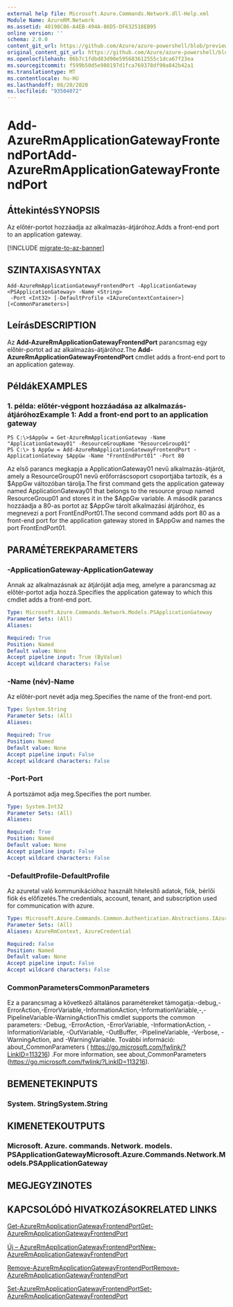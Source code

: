 ```yaml
---
external help file: Microsoft.Azure.Commands.Network.dll-Help.xml
Module Name: AzureRM.Network
ms.assetid: 40198C86-A4EB-494A-86D5-DF632518EB95
online version: ''
schema: 2.0.0
content_git_url: https://github.com/Azure/azure-powershell/blob/preview/src/ResourceManager/Network/Commands.Network/help/Add-AzureRmApplicationGatewayFrontendPort.md
original_content_git_url: https://github.com/Azure/azure-powershell/blob/preview/src/ResourceManager/Network/Commands.Network/help/Add-AzureRmApplicationGatewayFrontendPort.md
ms.openlocfilehash: 06b7c1fdbd83d90e595683612555c1dca67f23ea
ms.sourcegitcommit: f599b50d5e980197d1fca769378df90a842b42a1
ms.translationtype: MT
ms.contentlocale: hu-HU
ms.lasthandoff: 08/20/2020
ms.locfileid: "93504072"
---
```

# <span data-ttu-id="226fd-101">Add-AzureRmApplicationGatewayFrontendPort</span><span class="sxs-lookup"><span data-stu-id="226fd-101">Add-AzureRmApplicationGatewayFrontendPort</span></span>

## <span data-ttu-id="226fd-102">Áttekintés</span><span class="sxs-lookup"><span data-stu-id="226fd-102">SYNOPSIS</span></span>
<span data-ttu-id="226fd-103">Az előtér-portot hozzáadja az alkalmazás-átjáróhoz.</span><span class="sxs-lookup"><span data-stu-id="226fd-103">Adds a front-end port to an application gateway.</span></span>

[!INCLUDE [migrate-to-az-banner](../../includes/migrate-to-az-banner.md)]

## <span data-ttu-id="226fd-104">SZINTAXISA</span><span class="sxs-lookup"><span data-stu-id="226fd-104">SYNTAX</span></span>

```
Add-AzureRmApplicationGatewayFrontendPort -ApplicationGateway <PSApplicationGateway> -Name <String>
 -Port <Int32> [-DefaultProfile <IAzureContextContainer>] [<CommonParameters>]
```

## <span data-ttu-id="226fd-105">Leírás</span><span class="sxs-lookup"><span data-stu-id="226fd-105">DESCRIPTION</span></span>
<span data-ttu-id="226fd-106">Az **Add-AzureRmApplicationGatewayFrontendPort** parancsmag egy előtér-portot ad az alkalmazás-átjáróhoz.</span><span class="sxs-lookup"><span data-stu-id="226fd-106">The **Add-AzureRmApplicationGatewayFrontendPort** cmdlet adds a front-end port to an application gateway.</span></span>

## <span data-ttu-id="226fd-107">Példák</span><span class="sxs-lookup"><span data-stu-id="226fd-107">EXAMPLES</span></span>

### <span data-ttu-id="226fd-108">1. példa: előtér-végpont hozzáadása az alkalmazás-átjáróhoz</span><span class="sxs-lookup"><span data-stu-id="226fd-108">Example 1: Add a front-end port to an application gateway</span></span>
```
PS C:\>$AppGw = Get-AzureRmApplicationGateway -Name "ApplicationGateway01" -ResourceGroupName "ResourceGroup01"
PS C:\> $ AppGw = Add-AzureRmApplicationGatewayFrontendPort -ApplicationGateway $AppGw -Name "FrontEndPort01" -Port 80
```

<span data-ttu-id="226fd-109">Az első parancs megkapja a ApplicationGateway01 nevű alkalmazás-átjárót, amely a ResourceGroup01 nevű erőforráscsoport csoportjába tartozik, és a $AppGw változóban tárolja.</span><span class="sxs-lookup"><span data-stu-id="226fd-109">The first command gets the application gateway named ApplicationGateway01 that belongs to the resource group named ResourceGroup01 and stores it in the $AppGw variable.</span></span>
<span data-ttu-id="226fd-110">A második parancs hozzáadja a 80-as portot az $AppGw tárolt alkalmazási átjáróhoz, és megnevezi a port FrontEndPort01.</span><span class="sxs-lookup"><span data-stu-id="226fd-110">The second command adds port 80 as a front-end port for the application gateway stored in $AppGw and names the port FrontEndPort01.</span></span>

## <span data-ttu-id="226fd-111">PARAMÉTEREK</span><span class="sxs-lookup"><span data-stu-id="226fd-111">PARAMETERS</span></span>

### <span data-ttu-id="226fd-112">-ApplicationGateway</span><span class="sxs-lookup"><span data-stu-id="226fd-112">-ApplicationGateway</span></span>
<span data-ttu-id="226fd-113">Annak az alkalmazásnak az átjáróját adja meg, amelyre a parancsmag az előtér-portot adja hozzá.</span><span class="sxs-lookup"><span data-stu-id="226fd-113">Specifies the application gateway to which this cmdlet adds a front-end port.</span></span>

```yaml
Type: Microsoft.Azure.Commands.Network.Models.PSApplicationGateway
Parameter Sets: (All)
Aliases: 

Required: True
Position: Named
Default value: None
Accept pipeline input: True (ByValue)
Accept wildcard characters: False
```

### <span data-ttu-id="226fd-114">-Name (név)</span><span class="sxs-lookup"><span data-stu-id="226fd-114">-Name</span></span>
<span data-ttu-id="226fd-115">Az előtér-port nevét adja meg.</span><span class="sxs-lookup"><span data-stu-id="226fd-115">Specifies the name of the front-end port.</span></span>

```yaml
Type: System.String
Parameter Sets: (All)
Aliases: 

Required: True
Position: Named
Default value: None
Accept pipeline input: False
Accept wildcard characters: False
```

### <span data-ttu-id="226fd-116">-Port</span><span class="sxs-lookup"><span data-stu-id="226fd-116">-Port</span></span>
<span data-ttu-id="226fd-117">A portszámot adja meg.</span><span class="sxs-lookup"><span data-stu-id="226fd-117">Specifies the port number.</span></span>

```yaml
Type: System.Int32
Parameter Sets: (All)
Aliases: 

Required: True
Position: Named
Default value: None
Accept pipeline input: False
Accept wildcard characters: False
```

### <span data-ttu-id="226fd-118">-DefaultProfile</span><span class="sxs-lookup"><span data-stu-id="226fd-118">-DefaultProfile</span></span>
<span data-ttu-id="226fd-119">Az azuretal való kommunikációhoz használt hitelesítő adatok, fiók, bérlői fiók és előfizetés.</span><span class="sxs-lookup"><span data-stu-id="226fd-119">The credentials, account, tenant, and subscription used for communication with azure.</span></span>

```yaml
Type: Microsoft.Azure.Commands.Common.Authentication.Abstractions.IAzureContextContainer
Parameter Sets: (All)
Aliases: AzureRmContext, AzureCredential

Required: False
Position: Named
Default value: None
Accept pipeline input: False
Accept wildcard characters: False
```

### <span data-ttu-id="226fd-120">CommonParameters</span><span class="sxs-lookup"><span data-stu-id="226fd-120">CommonParameters</span></span>
<span data-ttu-id="226fd-121">Ez a parancsmag a következő általános paramétereket támogatja:-debug,-ErrorAction,-ErrorVariable,-InformationAction,-InformationVariable,-,-PipelineVariable-WarningAction</span><span class="sxs-lookup"><span data-stu-id="226fd-121">This cmdlet supports the common parameters: -Debug, -ErrorAction, -ErrorVariable, -InformationAction, -InformationVariable, -OutVariable, -OutBuffer, -PipelineVariable, -Verbose, -WarningAction, and -WarningVariable.</span></span> <span data-ttu-id="226fd-122">További információ: about_CommonParameters ( https://go.microsoft.com/fwlink/?LinkID=113216) .</span><span class="sxs-lookup"><span data-stu-id="226fd-122">For more information, see about_CommonParameters (https://go.microsoft.com/fwlink/?LinkID=113216).</span></span>

## <span data-ttu-id="226fd-123">BEMENETEK</span><span class="sxs-lookup"><span data-stu-id="226fd-123">INPUTS</span></span>

### <span data-ttu-id="226fd-124">System. String</span><span class="sxs-lookup"><span data-stu-id="226fd-124">System.String</span></span>

## <span data-ttu-id="226fd-125">KIMENETEK</span><span class="sxs-lookup"><span data-stu-id="226fd-125">OUTPUTS</span></span>

### <span data-ttu-id="226fd-126">Microsoft. Azure. commands. Network. models. PSApplicationGateway</span><span class="sxs-lookup"><span data-stu-id="226fd-126">Microsoft.Azure.Commands.Network.Models.PSApplicationGateway</span></span>

## <span data-ttu-id="226fd-127">MEGJEGYZI</span><span class="sxs-lookup"><span data-stu-id="226fd-127">NOTES</span></span>

## <span data-ttu-id="226fd-128">KAPCSOLÓDÓ HIVATKOZÁSOK</span><span class="sxs-lookup"><span data-stu-id="226fd-128">RELATED LINKS</span></span>

[<span data-ttu-id="226fd-129">Get-AzureRmApplicationGatewayFrontendPort</span><span class="sxs-lookup"><span data-stu-id="226fd-129">Get-AzureRmApplicationGatewayFrontendPort</span></span>](./Get-AzureRmApplicationGatewayFrontendPort.md)

[<span data-ttu-id="226fd-130">Új – AzureRmApplicationGatewayFrontendPort</span><span class="sxs-lookup"><span data-stu-id="226fd-130">New-AzureRmApplicationGatewayFrontendPort</span></span>](./New-AzureRmApplicationGatewayFrontendPort.md)

[<span data-ttu-id="226fd-131">Remove-AzureRmApplicationGatewayFrontendPort</span><span class="sxs-lookup"><span data-stu-id="226fd-131">Remove-AzureRmApplicationGatewayFrontendPort</span></span>](./Remove-AzureRmApplicationGatewayFrontendPort.md)

[<span data-ttu-id="226fd-132">Set-AzureRmApplicationGatewayFrontendPort</span><span class="sxs-lookup"><span data-stu-id="226fd-132">Set-AzureRmApplicationGatewayFrontendPort</span></span>](./Set-AzureRmApplicationGatewayFrontendPort.md)


